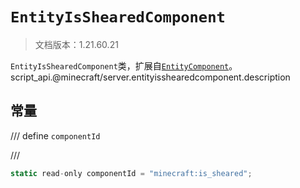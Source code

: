 # `EntityIsShearedComponent`

> 文档版本：1.21.60.21

`EntityIsShearedComponent`类，扩展自[`EntityComponent`](./entitycomponent.md)。script_api.@minecraft/server.entityisshearedcomponent.description

## 常量

/// define
`componentId`


///

```js
static read-only componentId = "minecraft:is_sheared";
```

